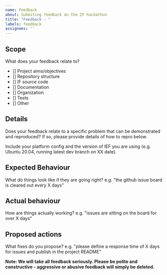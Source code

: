 ```yaml
---
name: Feedback
about: Submiting feedback on the IF hackathon
title: "Feedback - "
labels: feedback
assignees: ''
---
```


## Scope

What does your feedback relate to?

- [] Project aims/objectives
- [] Repository structure 
- [] IF source code
- [] Documentation
- [] Organization
- [] Tests
- [] Other

## Details

Does your feedback relate to a specific problem that can be demonstrated and reproduced? If so, please provide details of how to repro below.

Include your platform config and the version of IEF you are using (e.g. Ubuntu 20.04, running latest dev branch on XX date).

## Expected Behaviour

What do things look like if they are going right?
e.g. "the github issue board is cleared out every X days"

## Actual behaviour

How are things actually working?
e.g. "issues are sitting on the board for over X days"

## Proposed actions

What fixes do you propose?
e.g. "please define a response time of X days for issues and publish in the project README"


**Note: We will take all feedback seriously. Please be polite and constructive - aggressive or abusive feedback will simply be deleted.**
